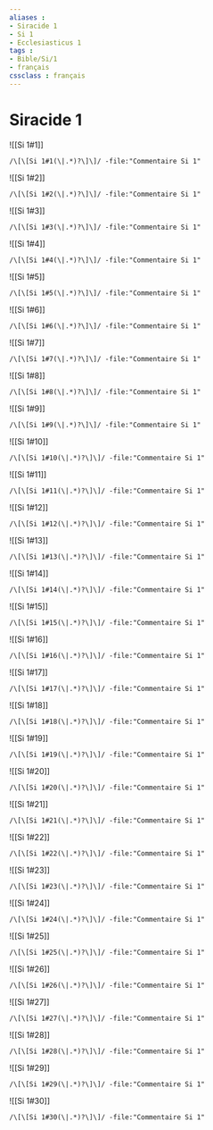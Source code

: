 ```yaml
---
aliases : 
- Siracide 1
- Si 1
- Ecclesiasticus 1
tags : 
- Bible/Si/1
- français
cssclass : français
---
```


# Siracide 1

![[Si 1#1]]

```query
/\[\[Si 1#1(\|.*)?\]\]/ -file:"Commentaire Si 1"
```

![[Si 1#2]]

```query
/\[\[Si 1#2(\|.*)?\]\]/ -file:"Commentaire Si 1"
```

![[Si 1#3]]

```query
/\[\[Si 1#3(\|.*)?\]\]/ -file:"Commentaire Si 1"
```

![[Si 1#4]]

```query
/\[\[Si 1#4(\|.*)?\]\]/ -file:"Commentaire Si 1"
```

![[Si 1#5]]

```query
/\[\[Si 1#5(\|.*)?\]\]/ -file:"Commentaire Si 1"
```

![[Si 1#6]]

```query
/\[\[Si 1#6(\|.*)?\]\]/ -file:"Commentaire Si 1"
```

![[Si 1#7]]

```query
/\[\[Si 1#7(\|.*)?\]\]/ -file:"Commentaire Si 1"
```

![[Si 1#8]]

```query
/\[\[Si 1#8(\|.*)?\]\]/ -file:"Commentaire Si 1"
```

![[Si 1#9]]

```query
/\[\[Si 1#9(\|.*)?\]\]/ -file:"Commentaire Si 1"
```

![[Si 1#10]]

```query
/\[\[Si 1#10(\|.*)?\]\]/ -file:"Commentaire Si 1"
```

![[Si 1#11]]

```query
/\[\[Si 1#11(\|.*)?\]\]/ -file:"Commentaire Si 1"
```

![[Si 1#12]]

```query
/\[\[Si 1#12(\|.*)?\]\]/ -file:"Commentaire Si 1"
```

![[Si 1#13]]

```query
/\[\[Si 1#13(\|.*)?\]\]/ -file:"Commentaire Si 1"
```

![[Si 1#14]]

```query
/\[\[Si 1#14(\|.*)?\]\]/ -file:"Commentaire Si 1"
```

![[Si 1#15]]

```query
/\[\[Si 1#15(\|.*)?\]\]/ -file:"Commentaire Si 1"
```

![[Si 1#16]]

```query
/\[\[Si 1#16(\|.*)?\]\]/ -file:"Commentaire Si 1"
```

![[Si 1#17]]

```query
/\[\[Si 1#17(\|.*)?\]\]/ -file:"Commentaire Si 1"
```

![[Si 1#18]]

```query
/\[\[Si 1#18(\|.*)?\]\]/ -file:"Commentaire Si 1"
```

![[Si 1#19]]

```query
/\[\[Si 1#19(\|.*)?\]\]/ -file:"Commentaire Si 1"
```

![[Si 1#20]]

```query
/\[\[Si 1#20(\|.*)?\]\]/ -file:"Commentaire Si 1"
```

![[Si 1#21]]

```query
/\[\[Si 1#21(\|.*)?\]\]/ -file:"Commentaire Si 1"
```

![[Si 1#22]]

```query
/\[\[Si 1#22(\|.*)?\]\]/ -file:"Commentaire Si 1"
```

![[Si 1#23]]

```query
/\[\[Si 1#23(\|.*)?\]\]/ -file:"Commentaire Si 1"
```

![[Si 1#24]]

```query
/\[\[Si 1#24(\|.*)?\]\]/ -file:"Commentaire Si 1"
```

![[Si 1#25]]

```query
/\[\[Si 1#25(\|.*)?\]\]/ -file:"Commentaire Si 1"
```

![[Si 1#26]]

```query
/\[\[Si 1#26(\|.*)?\]\]/ -file:"Commentaire Si 1"
```

![[Si 1#27]]

```query
/\[\[Si 1#27(\|.*)?\]\]/ -file:"Commentaire Si 1"
```

![[Si 1#28]]

```query
/\[\[Si 1#28(\|.*)?\]\]/ -file:"Commentaire Si 1"
```

![[Si 1#29]]

```query
/\[\[Si 1#29(\|.*)?\]\]/ -file:"Commentaire Si 1"
```

![[Si 1#30]]

```query
/\[\[Si 1#30(\|.*)?\]\]/ -file:"Commentaire Si 1"
```

